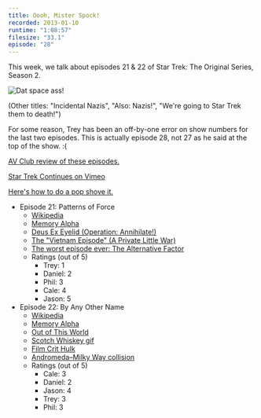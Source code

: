 ```yaml
---
title: Oooh, Mister Spock!
recorded: 2013-01-10
runtime: "1:08:57"
filesize: "33.1"
episode: "28"
---
```


This week, we talk about episodes 21 & 22 of Star Trek: The Original Series, Season 2.

![Dat space ass!](https://treylabs-cdn.nyc3.digitaloceanspaces.com/jawgrind/Jawgrind-Episode-28.jpg)

(Other titles: "Incidental Nazis", "Also: Nazis!", "We're going to Star Trek them to death!")

For some reason, Trey has been an off-by-one error on show numbers for the last two episodes. This is actually episode 28, not 27 as he said at the top of the show. :(

[AV Club review of these episodes.](http://www.avclub.com/articles/patterns-of-force-by-any-other-name,30760/)

[Star Trek Continues on Vimeo](https://vimeo.com/startrekcontinues)

[Here's how to do a pop shove it.](https://www.youtube.com/watch?v=eDEfrS1_4Tg)

- Episode 21: Patterns of Force
  - [Wikipedia](<http://en.wikipedia.org/wiki/Patterns_of_Force_(Star_Trek:_The_Original_Series)>)
  - [Memory Alpha](<http://en.memory-alpha.org/wiki/Patterns_of_Force_(episode)>)
  - [Deus Ex Eyelid (Operation: Annihilate!)](/17)
  - [The "Vietnam Episode" (A Private Little War)](/27)
  - [The worst episode ever: The Alternative Factor](/17)
  - Ratings (out of 5)
    - Trey: 1
    - Daniel: 2
    - Phil: 3
    - Cale: 4
    - Jason: 5
- Episode 22: By Any Other Name
  - [Wikipedia](http://en.wikipedia.org/wiki/By_Any_Other_Name)
  - [Memory Alpha](<http://en.memory-alpha.org/wiki/By_Any_Other_Name_(episode)>)
  - [Out of This World](<http://en.wikipedia.org/wiki/Out_of_This_World_(TV_series)>)
  - [Scotch Whiskey gif](https://mltshp.com/p/NQ7Z)
  - [Film Crit Hulk](http://badassdigest.com/category/film-crit-hulk-smash)
  - [Andromeda–Milky Way collision](http://en.wikipedia.org/wiki/Andromeda-Milky_Way_collision)
  - Ratings (out of 5)
    - Cale: 3
    - Daniel: 2
    - Jason: 4
    - Trey: 3
    - Phil: 3
